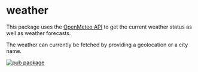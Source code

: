# weather
This package uses the [OpenMeteo API](https://open-meteo.com/) to get the current weather status as well as weather forecasts.

The weather can currently be fetched by providing a geolocation or a city name.

[![pub package](https://img.shields.io/pub/v/weather.svg)](https://pub.dartlang.org/packages/weather)
